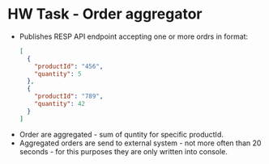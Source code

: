 # HW Task - Order aggregator 

- Publishes RESP API endpoint accepting one or more ordrs in format:
  ```json
  [
    {
      "productId": "456",
      "quantity": 5
    },
    {
      "productId": "789",
      "quantity": 42
    }
  ]
  ```
- Order are aggregated - sum of quntity for specific productId.
- Aggregated orders are send to external system - not more often than 20 seconds - for this purposes they are only written into console.
